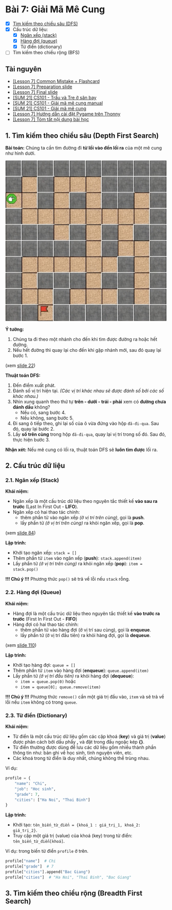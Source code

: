 # Bài 7: Giải Mã Mê Cung

- [x] [Tìm kiếm theo chiều sâu (DFS)](#1-t%C3%ACm-ki%E1%BA%BFm-theo-chi%E1%BB%81u-s%C3%A2u-depth-first-search)
- [x] Cấu trúc dữ liệu:
    - [x] [Ngăn xếp (stack)](#21-ng%C4%83n-x%E1%BA%BFp-stack)
    - [x] [Hàng đợi (queue)](#22-h%C3%A0ng-%C4%91%E1%BB%A3i-queue)
    - [x] Từ điển (dictionary)
- [ ] Tìm kiếm theo chiều rộng (BFS)

## Tài nguyên

- [[Lesson 7] Common Mistake + Flashcard](https://docs.google.com/presentation/d/e/2PACX-1vQzxayWSYlusJKF4ck20bldTH9PcOfFLBWY6mOBE8HvHdeKjDgaxbIsKHifoc2rNBEsLBS8k8IU0zB2/embed?start=false&loop=false&delayms=3000&slide=id.gb61af6f9ef_1_83)
- [[Lesson 7] Preparation slide](https://docs.google.com/presentation/d/e/2PACX-1vRoUpxp3llaul9tO4Q-q-8RKdUJ5e1m604B1amMwKLEwXnBvrwYEksqP9K8nDMxkE1PlIH96AVTugjg/embed?start=false&loop=false&delayms=3000&slide=id.ge5d5a056b8_0_0)
- [[Lesson 7] Final slide](https://docs.google.com/presentation/d/e/2PACX-1vRewSXmND2fH9BRe1t1W4hJmW2o8lIU-HLOSwwwyIQhRun3rLFHbYSoFieEXfiqRPaLmdPnsUz1YjQ-/embed?start=false&loop=false&delayms=3000&slide=id.gc1c2dc763d_1_0)
- [[SUM 21] CS101 - Trẩu và Tre ở sân bay](https://scratch.mit.edu/projects/556876796/)
- [[SUM 21] CS101 - Giải mã mê cung manual](https://scratch.mit.edu/projects/493904924/)
- [[SUM 21] CS101 - Giải mã mê cung](https://scratch.mit.edu/projects/493741831/)
- [[Lesson 7] Hướng dẫn cài đặt Pygame trên Thonny](https://www.youtube.com/watch?v=fSvHeLfE9yY)
- [[Lesson 7] Tóm tắt nội dung bài học](https://www.youtube.com/watch?v=ICsYgywXVwA)

## 1. Tìm kiếm theo chiều sâu (Depth First Search)

**Bài toán:** Chúng ta cần tìm đường đi **từ lối vào đến lối ra** của một mê cung như hình dưới.

![Maze](images/maze.jpg)

**Ý tưởng:**
1. Chúng ta đi theo một nhánh cho đến khi tìm được đường ra hoặc hết đường.
2. Nếu hết đường thì quay lại cho đến khi gặp nhánh mới, sau đó quay lại bước 1.

(xem [slide 22](https://docs.google.com/presentation/d/e/2PACX-1vRewSXmND2fH9BRe1t1W4hJmW2o8lIU-HLOSwwwyIQhRun3rLFHbYSoFieEXfiqRPaLmdPnsUz1YjQ-/embed?start=false&loop=false&delayms=3000&slide=id.gc1079d7cf4_0_18))

**Thuật toán DFS:**
1. Đến điểm xuất phát.
2. Đánh số vị trí hiện tại. *(Các vị trí khác nhau sẽ được đánh số bởi các số khác nhau.)*
3. Nhìn xung quanh theo thứ tự **trên - dưới - trái - phải** xem có **đường chưa đánh dấu** không?
    - Nếu có, sang bước 4.
    - Nếu không, sang bước 5.
4. Đi sang ô tiếp theo, ghi lại số của ô vừa đứng vào hộp `đã-đi-qua`. Sau đó, quay lại bước 2.
5. Lấy **số trên cùng** trong hộp `đã-đi-qua`, quay lại vị trí trong số đó. Sau đó, thực hiện bước 3.

**Nhận xét:** Nếu mê cung có lối ra, thuật toán DFS sẽ **luôn tìm được** lối ra.

## 2. Cấu trúc dữ liệu

### 2.1. Ngăn xếp (Stack)

**Khái niệm:**
- Ngăn xếp là một cấu trúc dữ liệu theo nguyên tắc thiết kế **vào sau ra trước** (Last In First Out - **LIFO**).
- Ngăn xếp có hai thao tác chính:
    - thêm phần tử vào ngăn xếp *(ở vị trí trên cùng)*, gọi là **push**.
    - lấy phần tử *(ở vị trí trên cùng)* ra khỏi ngăn xếp, gọi là **pop**.

(xem [slide 84](https://docs.google.com/presentation/d/e/2PACX-1vRewSXmND2fH9BRe1t1W4hJmW2o8lIU-HLOSwwwyIQhRun3rLFHbYSoFieEXfiqRPaLmdPnsUz1YjQ-/embed?start=false&loop=false&delayms=3000&slide=id.gbfd97ff75c_0_15))

**Lập trình:**
- Khởi tạo ngăn xếp: `stack = []`
- Thêm phần tử `item` vào ngăn xếp (**push**): `stack.append(item)`
- Lấy phần tử *(ở vị trí trên cùng)* ra khỏi ngăn xếp (**pop**): `item = stack.pop()`

**!!! Chú ý !!!** Phương thức `pop()` sẽ trả về lỗi nếu `stack` rỗng.

### 2.2. Hàng đợi (Queue)

**Khái niệm:**
- Hàng đợi là một cấu trúc dữ liệu theo nguyên tắc thiết kế **vào trước ra trước** (First In First Out - **FIFO**)
- Hàng đợi có hai thao tác chính:
    - thêm phần tử vào hàng đợi (ở vị trí sau cùng), gọi là **enqueue**.
    - lấy phần tử (ở vị trí đầu tiên) ra khỏi hàng đợi, gọi là **dequeue**.

(xem [slide 110](https://docs.google.com/presentation/d/e/2PACX-1vRewSXmND2fH9BRe1t1W4hJmW2o8lIU-HLOSwwwyIQhRun3rLFHbYSoFieEXfiqRPaLmdPnsUz1YjQ-/embed?start=false&loop=false&delayms=3000&slide=id.gb840d41073_3_122))

**Lập trình:**
- Khởi tạo hàng đợi: `queue = []`
- Thêm phần tử `item` vào hàng đợi (**enqueue**): `queue.append(item)`
- Lấy phần tử *(ở vị trí đầu tiên)* ra khỏi hàng đợi (**dequeue**):
    - `item = queue.pop(0)` hoặc
    - `item = queue[0]; queue.remove(item)`
    
**!!! Chú ý !!!** Phương thức `remove()` cần một giá trị đầu vào, `item` và sẽ trả về lỗi nếu `item` không có trong `queue`.

### 2.3. Từ điển (Dictionary)

**Khái niệm:**
- Từ điển là một cấu trúc dữ liệu gồm các cặp khoá (**key**) và giá trị (**value**) được phân cách bởi dấu phẩy **,** và đặt trong đấu ngoặc kép **{}**.
- Từ điển thường được dùng để lưu các dữ liệu gồm nhiều thành phần thông tin như: bản ghi về học sinh, tình nguyện viên, etc.
- Các khoá trong từ điển là duy nhất, chúng không thể trùng nhau.

Ví dụ:
```Python
profile = {
    "name": "Chi",
    "job": "Hoc sinh",
    "grade": 7,
    "cities": ["Ha Noi", "Thai Binh"]
}
```

**Lập trình:**
- Khởi tạo: `tên_biến_từ_điển = {khoá_1 : giá_trị_1, khoá_2: giá_trị_2}`.
- Truy cập một giá trị (value) của khoá (key) trong từ điển: `tên_biến_từ_điển[khoá]`.

Ví dụ: trong biến từ điển `profile` ở trên.

```Python
profile["name"]  # Chi
profile["grade"]  # 7
profile["cities"].append("Bac Giang")
profile["cities"]  # "Ha Noi", "Thai Binh", "Bac Giang"
```

## 3. Tìm kiếm theo chiều rộng (Breadth First Search)